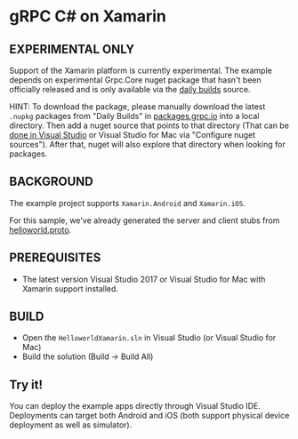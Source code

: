 gRPC C# on Xamarin
========================

EXPERIMENTAL ONLY
-------------
Support of the Xamarin platform is currently experimental.
The example depends on experimental Grpc.Core nuget package that hasn't
been officially released and is only available via the [daily builds](https://packages.grpc.io/)
source.

HINT: To download the package, please manually download the latest `.nupkg` packages from "Daily Builds" in [packages.grpc.io](https://packages.grpc.io/) into a local directory. Then add a nuget source that points to that directory (That can be [done in Visual Studio](https://docs.microsoft.com/en-us/nuget/tools/package-manager-ui#package-sources) or Visual Studio for Mac via "Configure nuget sources"). After that, nuget will also explore that directory when looking for packages.

BACKGROUND
-------------
The example project supports `Xamarin.Android` and `Xamarin.iOS`.

For this sample, we've already generated the server and client stubs from [helloworld.proto][].

PREREQUISITES
-------------

- The latest version Visual Studio 2017 or Visual Studio for Mac with Xamarin support installed.

BUILD
-------

- Open the `HelloworldXamarin.sln` in Visual Studio (or Visual Studio for Mac)
- Build the solution (Build -> Build All)

Try it!
-------

You can deploy the example apps directly through Visual Studio IDE.
Deployments can target both Android and iOS (both support physical device
deployment as well as simulator).

[helloworld.proto]:../../protos/helloworld.proto
